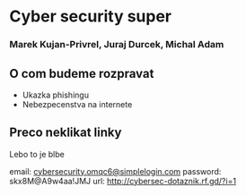 # Cyber security super
### Marek Kujan-Privrel, Juraj Durcek, Michal Adam

## O com budeme rozpravat
* Ukazka phishingu
* Nebezpecenstva na internete

## Preco neklikat linky
Lebo to je blbe

email: cybersecurity.omqc6@simplelogin.com
password: skx8M@A9w4aa!JMJ
url: http://cybersec-dotaznik.rf.gd/?i=1